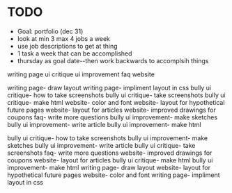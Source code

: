 # TODO

- Goal: portfolio (dec 31)
- look at min 3 max 4 jobs a week
- use job descriptions to get at thing
- 1 task a week that can be accomplished
- thursday as goal date--then work backwards to accomplsih things

writing page
ui critique
ui improvement
faq
website

  writing page- draw layout
  writing page- impliment layout in css
  bully ui critique- how to take screenshots
  bully ui critique- take screenshots
  bully ui critique- make html
  website- color and font
  website- layout for hypothetical future pages
  website- layout for articles
  website- improved drawings for coupons
  faq- write more questions
  bully ui improvement- make sketches
  bully ui improvement- write article
  bully ui improvement- make html


  bully ui critique- how to take screenshots
  bully ui improvement- make sketches
  bully ui improvement- write article
  bully ui critique- take screenshots
  faq- write more questions
  website- improved drawings for coupons
  website- layout for articles
  bully ui critique- make html
  bully ui improvement- make html
  writing page- draw layout
  website- layout for hypothetical future pages
  website- color and font
  writing page- impliment layout in css